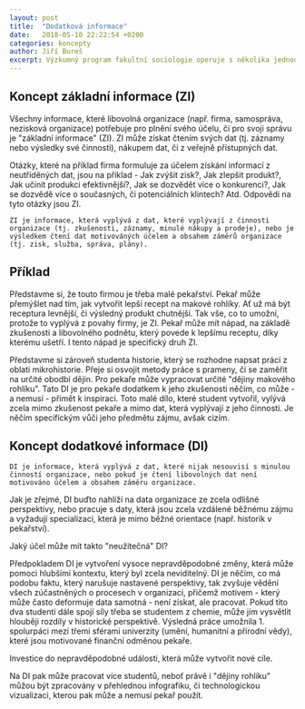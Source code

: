 ```yaml
---
layout: post
title:  "Dodatková informace"
date:   2018-05-10 22:22:54 +0200
categories: koncepty
author: Jiří Bureš
excerpt: Výzkumný program fakultní sociologie operuje s několika jednoduchými koncepty. Prvním je "dodatková informace", která má vysvětlit vztah poznání získaného uvnitř univerzity a to v procesu učení se sociologii (či jiného společenskovědního oboru) vůči mimo-univerzitním subjektům.
---
```


## Koncept základní informace (ZI)

Všechny informace, které libovolná organizace (např. firma, samospráva, nezisková organizace) potřebuje pro plnění svého účelu, či pro svoji správu je "základní informace" (ZI). ZI může získat čtením svých dat (tj. záznamy nebo výsledky své činnosti), nákupem dat, či z veřejně přístupných dat. 

Otázky, které na příklad firma formuluje za účelem získání informací z neutříděných dat, jsou na příklad - Jak zvýšit zisk?, Jak zlepšit produkt?, Jak učinit produkci efektivnější?, Jak se dozvědět více o konkurenci?, Jak se dozvědě více o současných, či potenciálních klintech? Atd. Odpovědi na tyto otázky jsou ZI. 

```ZI je informace, která vyplývá z dat, které vyplývají z činnosti organizace (tj. zkušenosti, záznamy, minulé nákupy a prodeje), nebo je výsledkem čtení dat motivováných účelem a obsahem záměrů organizace (tj. zisk, služba, správa, plány).```

## Příklad

Představme si, že touto firmou je třeba malé pekařství. Pekař může přemýšlet nad tím, jak vytvořit lepší recept na makové rohlíky. Ať už má být receptura levnější, či výsledný produkt chutnější. Tak vše, co to umožní, protože to vyplývá z povahy firmy, je ZI. Pekař může mít nápad, na základě zkušenosti a libovolného podnětu, který povede k lepšímu receptu, díky kterému ušetří. I tento nápad je specifický druh ZI. 

Představme si zároveň studenta historie, který se rozhodne napsat práci z oblati mikrohistorie. Přeje si osvojit metody práce s prameny, či se zaměřit na určité obodbí dějin. Pro pekaře může vypracovat určité "dějiny makového rohlíku". Tato DI je pro pekaře dodatkem k jeho zkušenosti něčím, co může - a nemusí - přimět k inspiraci. Toto malé dílo, které student vytvořil, vylývá zcela mimo zkušenost pekaře a mimo dat, která vyplývají z jeho činnosti. Je něčím specifickým vůči jeho předmětu zájmu, avšak cizím.

## Koncept dodatkové informace (DI)

```DI je informace, která vyplývá z dat, které nijak nesouvisí s minulou činností organizace, nebo pokud je čtení libovolných dat není motivováno účelem a obsahem záměru organizace.```

Jak je zřejmé, DI buďto nahlíží na data organizace ze zcela odlišné perspektivy, nebo pracuje s daty, která jsou zcela vzdálené běžnému zájmu a vyžadují specializaci, která je mimo běžné orientace (např. historik v pekařství).

Jaký účel může mít takto "neužitečná" DI?

Předpokladem DI je vytvoření vysoce nepravděpodobné změny, která může pomoci hlubšími kontextu, který byl zcela neviditelný. DI je něčím, co má podobu faktu, který narušuje nastavené perspektivy, tak zvyšuje vědění všech zúčastněných o procesech v organizaci, přičemž motivem - který může často deformuje data samotná - není získat, ale pracovat. Pokud tito dva studenti dále spojí síly třeba se studentem z chemie, může jím vysvětlit hlouběji rozdíly v historické perspektivě. Výsledná práce umožnila 1. spolurpáci mezi třemi sférami univerzity (umění, humanitní a přírodní vědy), které jsou motivované finanční odměnou pekaře.

Investice do nepravděpodobné události, která může vytvořit nové cíle.

Na DI pak může pracovat více studentů, neboť právě i "dějiny rohlíku" můžou být zpracovány v přehlednou infografiku, či technologickou vizualizaci, kterou pak může a nemusí pekař použít.








